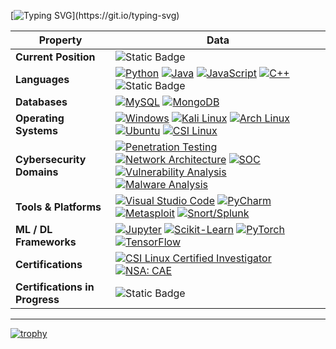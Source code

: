 [![Typing SVG](https://readme-typing-svg.herokuapp.com?color=%2336BCF7&center=true&vCenter=true&width=600&lines=Hi+there+👋,+I+am+Austin+AKA+HackerDok!;+Welcome+to+My+Profile!;+Cybersecurity+Professional.;+Learning+Machine+Learning.)](https://git.io/typing-svg)

<!--   My Skills -->

| **Property**                     | **Data**                                                                                                                                                                                                                                                                                                                                                                                                                                                                                                                                                                                                                                                      |
|----------------------------------|-------------------------------------------------------------------------------------------------------------------------------------------------------------------------------------------------------------------------------------------------------------------------------------------------------------------------------------------------------------------------------------------------------------------------------------------------------------------------------------------------------------------------------------------------------------------------------------------------------------------------------------------------------------|
| **Current Position**             | ![Static Badge](https://img.shields.io/badge/MES_Developer-black?style=for-the-badge)                                                                                                                                                                                                                                                                                                                                                                                                                                                                                                                                                                           |
| **Languages**                    | [![Python](https://img.shields.io/badge/Python-blue?logo=Python&logoColor=white)](https://) [![Java](https://img.shields.io/badge/Java-blue?logo=Java&logoColor=white)](https://) [![JavaScript](https://img.shields.io/badge/JavaScript-blue?logo=JavaScript&logoColor=white)](https://) [![C++](https://img.shields.io/badge/C%2B%2B-blue?logo=C%2B%2B&logoColor=white)](https://) ![Static Badge](https://img.shields.io/badge/VB_Script-blue?logo=.net) |
| **Databases**                    | [![MySQL](https://img.shields.io/badge/MySQL-grey?logo=MySQL&logoColor=white)](https://) [![MongoDB](https://img.shields.io/badge/MongoDB-grey?logo=MongoDB&logoColor=white)](https://)                                                                                                                                                                                                                                                                                                                                                                                                                                    |
| **Operating Systems**            | [![Windows](https://img.shields.io/badge/Windows-black?style=for-the-badge&logo=Windows&logoColor=blue)](https://) [![Kali Linux](https://img.shields.io/badge/Kali_Linux-black?style=for-the-badge&logo=Kali+Linux&logoColor=blue)](https://) [![Arch Linux](https://img.shields.io/badge/Arch_Linux-black?style=for-the-badge&logo=Arch+Linux&logoColor=blue)](https://) [![Ubuntu](https://img.shields.io/badge/Ubuntu-black?style=for-the-badge&logo=Ubuntu&logoColor=orange)](https://) [![CSI Linux](https://img.shields.io/badge/CSI_Linux-black?style=for-the-badge)](https://) |
| **Cybersecurity Domains**        | [![Penetration Testing](https://img.shields.io/badge/Penetration_Testing-black?style=for-the-badge)](https://) [![Network Architecture](https://img.shields.io/badge/Network_Architecture-black?style=for-the-badge)](https://) [![SOC](https://img.shields.io/badge/SOC-black?style=for-the-badge)](https://) [![Vulnerability Analysis](https://img.shields.io/badge/Vulnerability_Analysis-black?style=for-the-badge)](https://) [![Malware Analysis](https://img.shields.io/badge/Malware_Analysis-black?style=for-the-badge)](https://) |
| **Tools & Platforms**            | [![Visual Studio Code](https://img.shields.io/badge/Visual_Studio_Code-blue?style=for-the-badge&logo=Visual+Studio+Code&logoColor=White)](https://) [![PyCharm](https://img.shields.io/badge/PyCharm-blue?style=for-the-badge&logo=PyCharm&logoColor=White)](https://) [![Metasploit](https://img.shields.io/badge/Metasploit-blue?style=for-the-badge&logo=Metasploit&logoColor=White)](https://) [![Snort/Splunk](https://img.shields.io/badge/Snort%2FSplunk-blue?style=for-the-badge)](https://) |
| **ML / DL Frameworks**           | [![Jupyter](https://img.shields.io/badge/Jupyter-white?style=for-the-badge&logo=Jupyter&logoColor=Orange)](https://) [![Scikit-Learn](https://img.shields.io/badge/Scikit--Learn-white?style=for-the-badge&logo=scikit-learn&logoColor=orange)](https://) [![PyTorch](https://img.shields.io/badge/PyTorch-white?style=for-the-badge&logo=PyTorch&logoColor=Orange)](https://) [![TensorFlow](https://img.shields.io/badge/TensorFlow-white?style=for-the-badge&logo=TensorFlow&logoColor=orange)](https://) |
| **Certifications**               | [![CSI Linux Certified Investigator](https://img.shields.io/badge/CSI_Linux_Certified_Investigator-2ea44f?style=for-the-badge)](https://) [![NSA: CAE](https://img.shields.io/badge/NSA%3A%20CAE-CD?style=for-the-badge&color=2ea44f)](https://) |
| **Certifications in Progress**   | ![Static Badge](https://img.shields.io/badge/CCNA-green?style=for-the-badge) |

---

[![trophy](https://github-profile-trophy.vercel.app/?username=HackerDok)](https://github.com/ryo-ma/github-profile-trophy)
